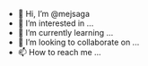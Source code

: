 - 👋 Hi, I’m @mejsaga
- 👀 I’m interested in ...
- 🌱 I’m currently learning ...
- 💞️ I’m looking to collaborate on ...
- 📫 How to reach me ...

<!---
mejsaga/mejsaga is a ✨ special ✨ repository because its `README.md` (this file) appears on your GitHub profile.
You can click the Preview link to take a look at your changes.
--->
